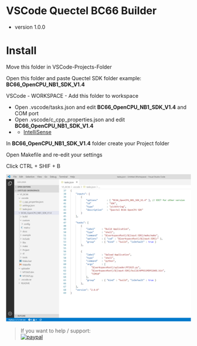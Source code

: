 # VSCode Quectel BC66 Builder 
* version 1.0.0


# Install

Move this folder in VSCode-Projects-Folder

Open this folder and paste Quectel SDK folder
    example: **BC66_OpenCPU_NB1_SDK_V1.4**

VSCode - WORKSPACE - Add this folder to workspace

* Open .vscode/tasks.json and edit **BC66_OpenCPU_NB1_SDK_V1.4** and COM port
* Open .vscode/c_cpp_properties.json and edit **BC66_OpenCPU_NB1_SDK_V1.4**
* * [IntelliSense](https://code.visualstudio.com/docs/editor/intellisense)

In **BC66_OpenCPU_NB1_SDK_V1.4** folder create your Project folder

Open Makefile and re-edit your settings

Click CTRL + SHIF + B 

![Project](https://raw.githubusercontent.com/Wiz-IO/vscode-quectel-bc66/master/shot.png) 

>If you want to help / support:   
[![paypal](https://www.paypalobjects.com/en_US/i/btn/btn_donate_SM.gif)](https://www.paypal.com/cgi-bin/webscr?cmd=_s-xclick&hosted_button_id=ESUP9LCZMZTD6)

